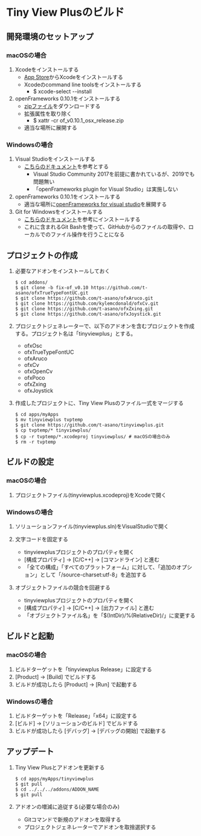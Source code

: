 # Tiny View Plusのビルド

## 開発環境のセットアップ

### macOSの場合

1. Xcodeをインストールする
   - [App Store](https://itunes.apple.com/ca/app/xcode/id497799835?mt=12)からXcodeをインストールする
   - Xcodeのcommand line toolsをインストールする
     - $ xcode-select --install
2. openFrameworks 0.10.1をインストールする
   - [zipファイル](https://openframeworks.cc/versions/v0.10.1/of_v0.10.1_osx_release.zip)をダウンロードする
   - 拡張属性を取り除く
     - $  xattr -cr of_v0.10.1_osx_release.zip
   - 適当な場所に展開する

### Windowsの場合

1. Visual Studioをインストールする
    - [こちらのドキュメント](https://openframeworks.cc/setup/vs/)を参考とする
      - Visual Studio Community 2017を前提に書かれているが、2019でも問題無い
      - 「openFrameworks plugin for Visual Studio」は実施しない
2. openFrameworks 0.10.1をインストールする
    - 適当な場所に[openFrameworks for visual studio](https://openframeworks.cc/download/)を展開する
3. Git for Windowsをインストールする
    - [こちらのドキュメント](https://qiita.com/elu_jaune/items/280b4773a3a66c7956fe)を参考にインストールする
    - これに含まれるGit Bashを使って、GitHubからのファイルの取得や、ローカルでのファイル操作を行うことになる

## プロジェクトの作成

1. 必要なアドオンをインストールしておく
    ```
    $ cd addons/
    $ git clone -b fix-of_v0.10 https://github.com/t-asano/ofxTrueTypeFontUC.git
    $ git clone https://github.com/t-asano/ofxAruco.git
    $ git clone https://github.com/kylemcdonald/ofxCv.git
    $ git clone https://github.com/t-asano/ofxZxing.git
    $ git clone https://github.com/t-asano/ofxJoystick.git
    ```
	
2. プロジェクトジェネレーターで、以下のアドオンを含むプロジェクトを作成する。プロジェクト名は「tinyviewplus」とする。
    - ofxOsc
    - ofxTrueTypeFontUC
    - ofxAruco
    - ofxCv
    - ofxOpenCv
    - ofxPoco
    - ofxZxing
    - ofxJoystick
    
3. 作成したプロジェクトに、Tiny View Plusのファイル一式をマージする
    ```
    $ cd apps/myApps
    $ mv tinyviewplus tvptemp
    $ git clone https://github.com/t-asano/tinyviewplus.git
    $ cp tvptemp/* tinyviewplus/
    $ cp -r tvptemp/*.xcodeproj tinyviewplus/ # macOSの場合のみ
    $ rm -r tvptemp
    ```

## ビルドの設定

### macOSの場合

1. プロジェクトファイル(tinyviewplus.xcodeproj)をXcodeで開く

### Windowsの場合

1. ソリューションファイル(tinyviewplus.sln)をVisualStudioで開く

2. 文字コードを固定する
   - tinyviewplusプロジェクトのプロパティを開く
   - [構成プロパティ] -> [C/C++] -> [コマンドライン]  と進む
   - 「全ての構成」「すべてのプラットフォーム」に対して、「追加のオプション」として「/source-charset:utf-8」を追加する

3. オブジェクトファイルの競合を回避する
   - tinyviewplusプロジェクトのプロパティを開く
   - [構成プロパティ] -> [C/C++] -> [出力ファイル] と進む
   - 「オブジェクトファイル名」を「$(IntDir)/%(RelativeDir)/」に変更する

## ビルドと起動

### macOSの場合

1. ビルドターゲットを「tinyviewplus Release」に設定する
2. [Product] -> [Build] でビルドする
3. ビルドが成功したら [Product] -> [Run] で起動する

### Windowsの場合

1. ビルドターゲットを「Release」「x64」に設定する
2. [ビルド] -> [ソリューションのビルド] でビルドする
3. ビルドが成功したら [デバッグ] -> [デバッグの開始] で起動する

## アップデート

1. Tiny View Plusとアドオンを更新する
   ```
   $ cd apps/myApps/tinyviewplus
   $ git pull
   $ cd ../../../addons/ADDON_NAME
   $ git pull
   ```

2. アドオンの増減に追従する(必要な場合のみ)
   - Gitコマンドで新規のアドオンを取得する
   - プロジェクトジェネレーターでアドオンを取捨選択する